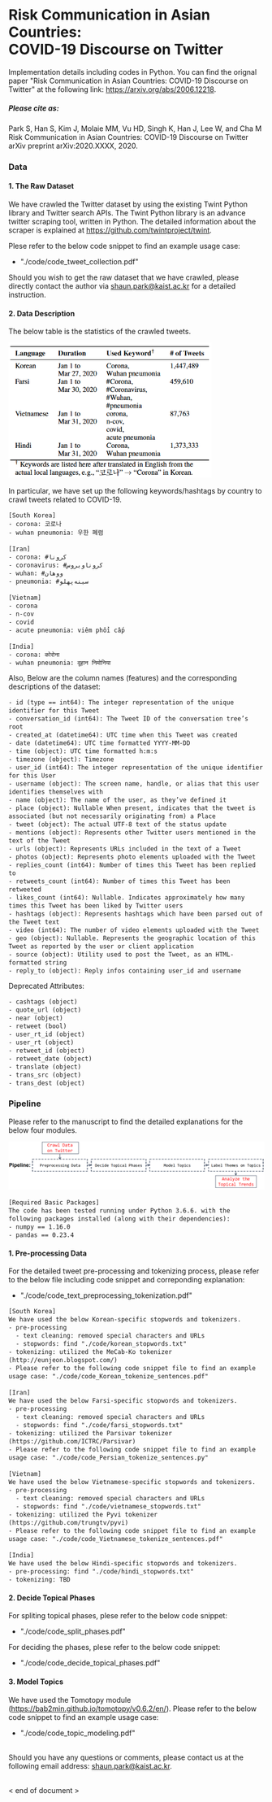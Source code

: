 # Risk Communication in Asian Countries: <br> COVID-19 Discourse on Twitter
Implementation details including codes in Python. You can find the orignal paper "Risk Communication in Asian Countries: COVID-19 Discourse on Twitter" at the following link: https://arxiv.org/abs/2006.12218.

##### Please cite as:
Park S, Han S, Kim J, Molaie MM, Vu HD, Singh K, Han J, Lee W, and Cha M <br>
Risk Communication in Asian Countries: COVID-19 Discourse on Twitter <br>
arXiv preprint arXiv:2020.XXXX, 2020. <br>


### Data
#### 1. The Raw Dataset
We have crawled the Twitter dataset by using the existing Twint Python library and Twitter search APIs. The Twint Python library is an advance twitter scraping tool, written in Python. The detailed information about the scraper is explained at https://github.com/twintproject/twint.

Plese refer to the below code snippet to find an example usage case:
- "./code/code_tweet_collection.pdf"

Should you wish to get the raw dataset that we have crawled, please directly contact the author via shaun.park@kaist.ac.kr for a detailed instruction.

#### 2. Data Description
The below table is the statistics of the crawled tweets.

<img src="./image/stat_crawled_tweets.png" width="400">

In particular, we have set up the following keywords/hashtags by country to crawl tweets related to COVID-19.

```
[South Korea]
- corona: 코로나
- wuhan pneumonia: 우한 폐렴

[Iran]
- corona: #کرونا
- coronavirus: #کروناویروس
- wuhan: #ووهان
- pneumonia: #سینه‌پهلو

[Vietnam]
- corona
- n-cov
- covid
- acute pneumonia: viêm phổi cấp

[India]
- corona: कोरोना
- wuhan pneumonia: वूहान निमोनिया
```

Also, Below are the column names (features) and the corresponding descriptions of the dataset:

```
- id (type == int64): The integer representation of the unique identifier for this Tweet
- conversation_id (int64): The Tweet ID of the conversation tree’s root
- created_at (datetime64): UTC time when this Tweet was created
- date (datetime64): UTC time formatted YYYY-MM-DD
- time (object): UTC time formatted h:m:s
- timezone (object): Timezone
- user_id (int64): The integer representation of the unique identifier for this User
- username (object): The screen name, handle, or alias that this user identifies themselves with
- name (object): The name of the user, as they’ve defined it
- place (object): Nullable When present, indicates that the tweet is associated (but not necessarily originating from) a Place
- tweet (object): The actual UTF-8 text of the status update
- mentions (object): Represents other Twitter users mentioned in the text of the Tweet
- urls (object): Represents URLs included in the text of a Tweet
- photos (object): Represents photo elements uploaded with the Tweet
- replies_count (int64): Number of times this Tweet has been replied to
- retweets_count (int64): Number of times this Tweet has been retweeted
- likes_count (int64): Nullable. Indicates approximately how many times this Tweet has been liked by Twitter users
- hashtags (object): Represents hashtags which have been parsed out of the Tweet text
- video (int64): The number of video elements uploaded with the Tweet
- geo (object): Nullable. Represents the geographic location of this Tweet as reported by the user or client application
- source (object): Utility used to post the Tweet, as an HTML-formatted string
- reply_to (object): Reply infos containing user_id and username
```

Deprecated Attributes:

```
- cashtags (object)
- quote_url (object)
- near (object)
- retweet (bool)
- user_rt_id (object) 
- user_rt (object)
- retweet_id (object) 
- retweet_date (object) 
- translate (object) 
- trans_src (object)
- trans_dest (object)
```


### Pipeline
Please refer to the manuscript to find the detailed explanations for the below four modules.

![](./image/pipeline_topic_model.png)

```
[Required Basic Packages]
The code has been tested running under Python 3.6.6. with the following packages installed (along with their dependencies):
- numpy == 1.16.0
- pandas == 0.23.4
```

#### 1. Pre-processing Data
For the detailed tweet pre-processing and tokenizing process, please refer to the below file including code snippet and correponding explanation:
- "./code/code_text_preprocessing_tokenization.pdf"

```
[South Korea]
We have used the below Korean-specific stopwords and tokenizers.
- pre-processing
  - text cleaning: removed special characters and URLs  
  - stopwords: find "./code/korean_stopwords.txt"
- tokenizing: utilized the MeCab-Ko tokenizer (http://eunjeon.blogspot.com/)
- Please refer to the following code snippet file to find an example usage case: "./code/code_Korean_tokenize_sentences.pdf"

[Iran]
We have used the below Farsi-specific stopwords and tokenizers.
- pre-processing
  - text cleaning: removed special characters and URLs
  - stopwords: find "./code/farsi_stopwords.txt"
- tokenizing: utilized the Parsivar tokenizer (https://github.com/ICTRC/Parsivar)
- Please refer to the following code snippet file to find an example usage case: "./code/code_Persian_tokenize_sentences.py"

[Vietnam]
We have used the below Vietnamese-specific stopwords and tokenizers.
- pre-processing
  - text cleaning: removed special characters and URLs  
  - stopwords: find "./code/vietnamese_stopwords.txt"
- tokenizing: utilized the Pyvi tokenizer (https://github.com/trungtv/pyvi)
- Please refer to the following code snippet file to find an example usage case: "./code/code_Vietnamese_tokenize_sentences.pdf"

[India]
We have used the below Hindi-specific stopwords and tokenizers.
- pre-processing: find "./code/hindi_stopwords.txt"
- tokenizing: TBD
```

#### 2. Decide Topical Phases
For spliting topical phases, plese refer to the below code snippet:
- "./code/code_split_phases.pdf"

For deciding the phases, plese refer to the below code snippet:
- "./code/code_decide_topical_phases.pdf"

#### 3. Model Topics
We have used the Tomotopy module (https://bab2min.github.io/tomotopy/v0.6.2/en/). Please refer to the below code snippet to find an example usage case:
- "./code/code_topic_modeling.pdf" <br> <br>


Should you have any questions or comments, please contact us at the following email address: shaun.park@kaist.ac.kr. <br> <br>


< end of document >
